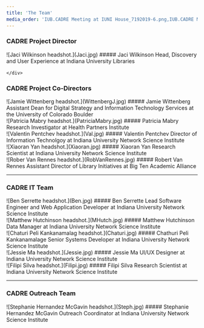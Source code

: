 ```yaml
---
title: 'The Team'
media_order: 'IUB.CADRE Meeting at IUNI House_7192019-6.png,IUB.CADRE Meeting at IUNI House_7192019-5 (1).jpg,PL1.jpg,CADREProject leads.png,Steph.jpg,Lourdes.jpg,MHutch.jpg,Ben.jpg,Chaturi.jpg,Jessie.jpg,Filipi.jpg,Xiaoran.jpg,PatriciaMabry.jpg,RobVanRennes.jpg,Jaci.jpg,Val.jpg,WittenbergJ.jpg'
---
```


### CADRE Project Director ###

<div class="row">

<div class="col-4" markdown="1">
![Jaci Wilkinson headshot.](Jaci.jpg)
##### Jaci Wilkinson  
Head, Discovery and User Experience at Indiana University Libraries
    </div>

    </div>
    
### CADRE Project Co-Directors
    
<div class="row">

<div class="col-4" markdown="1">
![Jamie Wittenberg headshot.](WittenbergJ.jpg)
##### Jamie Wittenberg  
Assistant Dean for Digital Strategy and Information Technology Services at the University of Colorado Boulder
</div>
    
<div class="col-4" markdown="1">
![Patricia Mabry headshot.](PatriciaMabry.jpg)
##### Patricia Mabry  
Research Investigator at Health Partners Institute 
</div>

<div class="col-4" markdown="1">
![Valentin Pentchev headshot.](Val.jpg)
##### Valentin Pentchev  
Director of Information Technolgoy at Indiana University Network Science Institute 
</div>

<div class="col-4" markdown="1">
![Xiaoran Yan headshot.](Xiaoran.jpg)
##### Xiaoran Yan  
Research Scientist at Indiana University Network Science Institute
</div>
    
<div class="col-4" markdown="1">
![Rober Van Rennes headshot.](RobVanRennes.jpg)
##### Robert Van Rennes  
Assistant Director of Library Initiatives at Big Ten Academic Alliance
</div>

</div>

---

### CADRE IT Team

<div class="row">

<div class="col-4" markdown="1">
![Ben Serrette headshot.](Ben.jpg)
##### Ben Serrette
Lead Software Engineer and Web Application Developer at Indiana University Network Science Institute
</div>

<div class="col-4" markdown="1">
![Matthew Hutchinson headshot.](MHutch.jpg)
##### Matthew Hutchinson
Data Manager at Indiana University Network Science Institute
</div>
    
<div class="col-4" markdown="1">
![Chaturi Peli Kankanamalag headshot.](Chaturi.jpg)
##### Chathuri Peli Kankanamalage
Senior Systems Developer at Indiana University Network Science Institute
</div>

<div class="col-4" markdown="1">
![Jessie Ma headshot.](Jessie.jpg)
##### Jessie Ma  
UI/UX Designer at Indiana University Network Science Institute 
</div>

<div class="col-4" markdown="1">
![Filipi Silva headshot.](Filipi.jpg)
##### Filipi Silva
Research Scientist at Indiana University Network Science Institute
</div>

</div>

---

### CADRE Outreach Team ###

<div class="row">
    
<div class="col-4" markdown="1">
![Stephanie Hernandez McGavin headshot.](Steph.jpg)
##### Stephanie Hernandez McGavin  
Outreach Coordinator at Indiana University Network Science Institute
</div>
    
</div>